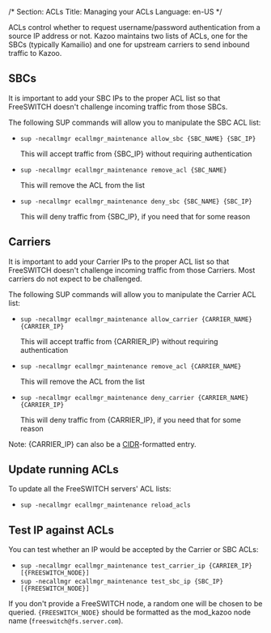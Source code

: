 /*
Section: ACLs
Title: Managing your ACLs
Language: en-US
*/

ACLs control whether to request username/password authentication from a source IP address or not. Kazoo maintains two lists of ACLs, one for the SBCs (typically Kamailio) and one for upstream carriers to send inbound traffic to Kazoo.

## SBCs

It is important to add your SBC IPs to the proper ACL list so that FreeSWITCH doesn't challenge incoming traffic from those SBCs.

The following SUP commands will allow you to manipulate the SBC ACL list:

* `sup -necallmgr ecallmgr_maintenance allow_sbc {SBC_NAME} {SBC_IP}`

    This will accept traffic from {SBC\_IP} without requiring authentication

* `sup -necallmgr ecallmgr_maintenance remove_acl {SBC_NAME}`

    This will remove the ACL from the list

* `sup -necallmgr ecallmgr_maintenance deny_sbc {SBC_NAME} {SBC_IP}`

    This will deny traffic from {SBC\_IP}, if you need that for some reason

## Carriers

It is important to add your Carrier IPs to the proper ACL list so that FreeSWITCH doesn't challenge incoming traffic from those Carriers. Most carriers do not expect to be challenged.

The following SUP commands will allow you to manipulate the Carrier ACL list:

* `sup -necallmgr ecallmgr_maintenance allow_carrier {CARRIER_NAME} {CARRIER_IP}`

    This will accept traffic from {CARRIER\_IP} without requiring authentication

* `sup -necallmgr ecallmgr_maintenance remove_acl {CARRIER_NAME}`

    This will remove the ACL from the list

* `sup -necallmgr ecallmgr_maintenance deny_carrier {CARRIER_NAME} {CARRIER_IP}`

    This will deny traffic from {CARRIER\_IP}, if you need that for some reason


Note: {CARRIER\_IP} can also be a [CIDR](https://en.wikipedia.org/wiki/Classless_Inter-Domain_Routing#CIDR_notation)-formatted entry.

## Update running ACLs

To update all the FreeSWITCH servers' ACL lists:

* `sup -necallmgr ecallmgr_maintenance reload_acls`

## Test IP against ACLs

You can test whether an IP would be accepted by the Carrier or SBC ACLs:

* `sup -necallmgr ecallmgr_maintenance test_carrier_ip {CARRIER_IP} [{FREESWITCH_NODE}]`
* `sup -necallmgr ecallmgr_maintenance test_sbc_ip {SBC_IP} [{FREESWITCH_NODE}]`

If you don't provide a FreeSWITCH node, a random one will be chosen to be queried. `{FREESWITCH_NODE}` should be formatted as the mod_kazoo node name (`freeswitch@fs.server.com`).
